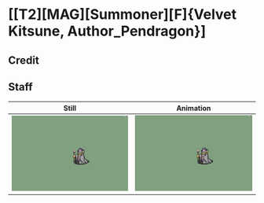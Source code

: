 # [\[T2\]\[MAG\]\[Summoner\]\[F\]{Velvet Kitsune, Author_Pendragon}]

## Credit


	
## Staff

| Still | Animation |
| :---: | :-------: |
| ![Staff still](./Staff_000.png) | ![Staff animation](./Staff.gif) |
